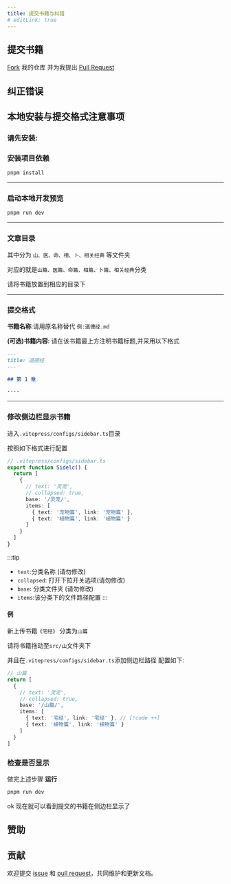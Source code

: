 ```yaml
---
title: 提交书籍与纠错
# editLink: true
---
```


<BoxCube :items="[
{ name: 'Theo-Docs', link: 'https://doc.theojs.cn',icon:'https://i.theojs.cn/avatar.png',desc:'流媒体森林'}, 
{ name: '阿里云盘资源分享', link: 'https://share.theojs.cn/', icon: 'https://i.theojs.cn/docs/202405101119004.png', desc:'转存速看'}, 
{ name: '流媒体合租平台', link: 'https://doc.theojs.cn/serve/sharing/Account-sharing-guide', icon: 'https://cdn.iconscout.com/icon/free/png-256/free-netflix-2296042-1912001.png',desc:'省心之选'},
{ name: '赞助我', link: 'https://github.com/sponsors/Theo-messi', icon:'https://doc.theojs.cn/%E7%88%B1%E5%BF%83.png'},
]"/>

## 提交书籍

[Fork](https://github.com/Theo-messi/xx.theojs.cn/fork) 我的仓库 并为我提出 [Pull Request](https://github.com/Theo-messi/xx.theojs.cn/pulls)

<Links :items="[
{ name: '或者请用邮件传送给我', link: 'mailto:fanxiaobin422@gmail.com', icon: 'https://i.theojs.cn/logo/gmail.svg' },
]" />

## 纠正错误

<Box :items="[
{ name: '提出 issues', link: 'https://github.com/Theo-messi/xx.theojs.cn/issues', light: 'https://i.theojs.cn/logo/github.svg', dark: 'https://i.theojs.cn/logo/github-dark.svg',  tag: 'Github' },
{ name: '或者请给我发邮件', link: 'mailto:fanxiaobin422@gmail.com',  icon:'https://i.theojs.cn/logo/gmail.svg', tag: 'Gmail'},
]"/>

## 本地安装与提交格式注意事项

<Links :items="[
{ name: '本站点使用的 VitePress 建造', link: 'https://vitepress.dev/', icon: 'https://vitepress.dev/vitepress-logo-mini.svg' },
]" />

### 请先安装:

<Box :items="[
{ name: '提出 issues', link: 'https://nodejs.org/', icon:'fab fa-node-js',color:'#5FA04E',  tag: 'Version 18+' },
{ name: 'pnpm', link: 'https://pnpm.io/installation',  icon:'https://i.theojs.cn/logo/pnpm.svg', tag: 'Latest'},
]"/>

### 安装项目依赖

```sh
pnpm install
```

---

### 启动本地开发预览

```sh
pnpm run dev
```

---

### 文章目录

其中分为 `山、医、命、相、卜、相关经典` 等文件夹

对应的就是`山篇、医篇、命篇、相篇、卜篇、相关经典`分类

请将书籍放置到相应的目录下

---

### 提交格式

**书籍名称**:请用原名称替代 `例:道德经.md`

**(可选)书籍内容**:
请在该书籍最上方注明书籍标题,并采用以下格式

```md
---
title: 道德经
---

## 第 1 章

····
```

---

### 修改侧边栏显示书籍

进入`.vitepress/configs/sidebar.ts`目录

按照如下格式进行配置

```ts
// .vitepress/configs/sidebar.ts
export function Sidelc() {
  return [
    {
      // text: '灵宠',
      // collapsed: true,
      base: '/灵宠/',
      items: [
        { text: '宠物篇', link: '宠物篇' },
        { text: '植物篇', link: '植物篇' }
      ]
    }
  ]
}
```

:::tip

- `text`:分类名称 (请勿修改)
- `collapsed`: 打开下拉开关选项(请勿修改)
- `base`: 分类文件夹 (请勿修改)
- `items`:该分类下的文件路径配置
  :::

#### 例

新上传书籍`《宅经》`
分类为`山篇`

请将书籍拖动至`src/山`文件夹下

并且在`.vitepress/configs/sidebar.ts`添加侧边栏路径
配置如下:

```ts
// 山篇
return [
  {
    // text: '灵宠',
    // collapsed: true,
    base: '/山篇/',
    items: [
      { text: '宅经', link: '宅经' }, // [!code ++]
      { text: '植物篇', link: '植物篇' }
    ]
  }
]
```

### 检查是否显示

做完上述步骤 **运行**

```sh
pnpm run dev
```

ok 现在就可以看到提交的书籍在侧边栏显示了

## 赞助

<Box :items="[
{ name: '支付宝', link: 'https://i.theojs.cn/docs/202405201752089.jpg',icon:'fab fa-alipay',color:'#1677FF' },
{ name: '微信支付', link: 'https://i.theojs.cn/docs/202405201752087.jpg',icon:'fab fa-weixin',color:'#07C160' },
{ name: 'Github Sponsors', link: 'https://github.com/sponsors/Theo-Messi',icon:'https://i.theojs.cn/logo/GithubSponsors.svg'},
]"/>

## 贡献

欢迎提交 [issue](https://github.com/Theo-messi/xx.theojs.cn/issues) 和 [pull request](https://github.com/Theo-messi/xx.theojs.cn/pulls)，共同维护和更新文档。
